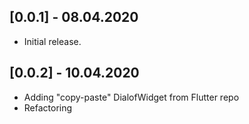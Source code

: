 ## [0.0.1] - 08.04.2020

* Initial release.

## [0.0.2] - 10.04.2020

* Adding "copy-paste" DialofWidget from Flutter repo
* Refactoring
